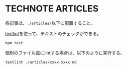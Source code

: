 # TECHNOTE ARTICLES

各記事は、`./articles/`以下に配置すること。

[textlint](https://github.com/textlint/textlint)を使って、テキストのチェックができる。

```
npm test
```

個別のファイル毎にlintする場合は、以下のように実行する。

```
textlint ./articles/xxxx-xxxx.md
```